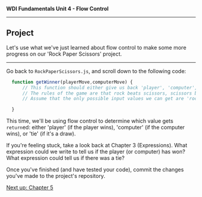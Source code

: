 **WDI Fundamentals Unit 4 - Flow Control**

---

## Project

Let's use what we've just learned about flow control to make some more progress on our 'Rock Paper Scissors' project.

- - - - - - - - - - - - - - - - - - - - - - - - - - - - - - - - - - - - - - - - - - - - - - - - - - - - - - - - - - - - - - -

Go back to `RockPaperScissors.js`, and scroll down to the following code:

```javascript
  function getWinner(playerMove,computerMove) {
      // This function should either give us back 'player', 'computer', or 'tie'.
      // The rules of the game are that rock beats scissors, scissors beats paper, and paper beats rock.
      // Assume that the only possible input values we can get are 'rock', 'paper', and 'scissors'.

  }
```

This time, we'll be using flow control to determine which value gets `return`ed: either 'player' (if the player wins), 'computer' (if the computer wins), or 'tie' (if it's a draw).

If you're feeling stuck, take a look back at Chapter 3 (Expressions). What expression could we write to tell us if the player (or computer) has won? What expression could tell us if there was a tie?

Once you've finished (and have tested your code), commit the changes you've made to the project's repository.

[Next up: Chapter 5]()
